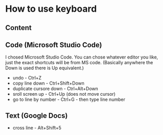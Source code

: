 # How to use keyboard

## Content

## Code (Microsoft Studio Code)

I chosed Microsoft Studio Code. 
You can chose whatever editor you like, just the exact shortcuts will be from MS code.
(Basically anywhere the Down is used there is Up equivalent.)

- undo - Ctrl+Z
- copy line down - Ctrl+Shift+Down
- duplicate cursore down - Ctrl+Alt+Down
- sroll screen up - Ctrl+Up (does not move cursor)
- go to line by number - Ctrl+G - then type line number

## Text (Google Docs)

- cross line - Alt+Shift+5
